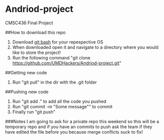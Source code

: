 # Andriod-project
CMSC436 Final Project

##How to download this repo
1. Download [git bash](https://git-scm.com/downloads) for your repespective OS
2. When downloaded open it and navigate to a directory where you would like to store the project!
3. Run the following command "git clone https://github.com/UMDHackers/Andriod-project.git"

##Getting new code
1. Run "git pull" in the dir with the .git folder

##Pushing new code 
1. Run "git add ." to add all the code you pushed 
2. Run "git commit -m "Some message"" to commit
3. Finally run "git push"

###Notes
I am going to ask for a private repo this weekend so this will be a temporary repo and if you have an commits to push ask the team if they have edited the file before you because merge conflicts suck to fix!


